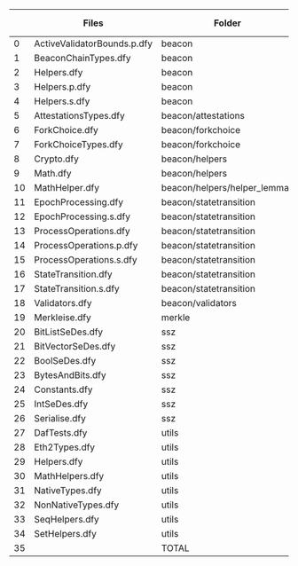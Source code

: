 |    | Files                       | Folder                       |   #LoC |   Theorems |   Implementations |   Documentation |   #Doc/#LoC (%) |   Proved |
|----|-----------------------------|------------------------------|--------|------------|-------------------|-----------------|-----------------|----------|
|  0 | ActiveValidatorBounds.p.dfy | beacon                       |     52 |          3 |                 0 |              29 |              56 |        3 |
|  1 | BeaconChainTypes.dfy        | beacon                       |     54 |          0 |                 0 |             171 |             317 |        0 |
|  2 | Helpers.dfy                 | beacon                       |   1003 |          9 |                89 |             670 |              67 |       98 |
|  3 | Helpers.p.dfy               | beacon                       |    136 |         13 |                 0 |             114 |              84 |       13 |
|  4 | Helpers.s.dfy               | beacon                       |    136 |          9 |                 6 |              67 |              49 |       15 |
|  5 | AttestationsTypes.dfy       | beacon/attestations          |     30 |          0 |                 0 |              68 |             227 |        0 |
|  6 | ForkChoice.dfy              | beacon/forkchoice            |    229 |          3 |                15 |             172 |              75 |       18 |
|  7 | ForkChoiceTypes.dfy         | beacon/forkchoice            |      9 |          0 |                 0 |              17 |             189 |        0 |
|  8 | Crypto.dfy                  | beacon/helpers               |      7 |          0 |                 1 |               3 |              43 |        1 |
|  9 | Math.dfy                    | beacon/helpers               |      3 |          0 |                 0 |             114 |            3800 |        0 |
| 10 | MathHelper.dfy              | beacon/helpers/helper_lemmas |      3 |          0 |                 0 |             413 |           13767 |        0 |
| 11 | EpochProcessing.dfy         | beacon/statetransition       |    384 |          0 |                14 |             127 |              33 |       14 |
| 12 | EpochProcessing.s.dfy       | beacon/statetransition       |    398 |         24 |                 0 |             336 |              84 |       24 |
| 13 | ProcessOperations.dfy       | beacon/statetransition       |    361 |          0 |                11 |             119 |              33 |       11 |
| 14 | ProcessOperations.p.dfy     | beacon/statetransition       |    160 |         10 |                 0 |              74 |              46 |       10 |
| 15 | ProcessOperations.s.dfy     | beacon/statetransition       |    410 |         12 |                 6 |             137 |              33 |       18 |
| 16 | StateTransition.dfy         | beacon/statetransition       |    215 |          0 |                 8 |             126 |              59 |        8 |
| 17 | StateTransition.s.dfy       | beacon/statetransition       |    213 |         11 |                 1 |             100 |              47 |       12 |
| 18 | Validators.dfy              | beacon/validators            |     11 |          0 |                 0 |              53 |             482 |        0 |
| 19 | Merkleise.dfy               | merkle                       |    504 |          9 |                18 |             135 |              27 |       27 |
| 20 | BitListSeDes.dfy            | ssz                          |    262 |          7 |                 3 |              64 |              24 |       10 |
| 21 | BitVectorSeDes.dfy          | ssz                          |    155 |          4 |                 3 |              53 |              34 |        7 |
| 22 | BoolSeDes.dfy               | ssz                          |     22 |          0 |                 2 |               3 |              14 |        2 |
| 23 | BytesAndBits.dfy            | ssz                          |     90 |          7 |                 6 |              44 |              49 |       13 |
| 24 | Constants.dfy               | ssz                          |    104 |          0 |                 0 |              36 |              35 |        0 |
| 25 | IntSeDes.dfy                | ssz                          |    130 |          2 |                 2 |              20 |              15 |        4 |
| 26 | Serialise.dfy               | ssz                          |    514 |          3 |                 5 |              36 |               7 |        8 |
| 27 | DafTests.dfy                | utils                        |     62 |          0 |                 4 |              25 |              40 |        4 |
| 28 | Eth2Types.dfy               | utils                        |    227 |          1 |                 3 |              77 |              34 |        4 |
| 29 | Helpers.dfy                 | utils                        |    220 |         11 |                 3 |             103 |              47 |       14 |
| 30 | MathHelpers.dfy             | utils                        |    293 |         18 |                 6 |             105 |              36 |       24 |
| 31 | NativeTypes.dfy             | utils                        |     28 |          0 |                 0 |              13 |              46 |        0 |
| 32 | NonNativeTypes.dfy          | utils                        |      8 |          0 |                 0 |               6 |              75 |        0 |
| 33 | SeqHelpers.dfy              | utils                        |     69 |          8 |                 2 |              58 |              84 |       10 |
| 34 | SetHelpers.dfy              | utils                        |     74 |          6 |                 0 |              50 |              68 |        6 |
| 35 |                             | TOTAL                        |   6576 |        170 |               208 |            3738 |              57 |      378 |